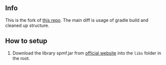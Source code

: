 ## Info

This is the fork of [this repo][source-repo].
The main diff is usage of gradle build and cleaned up structure.

## How to setup

1. Download the library spmf.jar from [official website][spmf-source] into the `libs` folder in the root.

[spmf-source]: http://www.philippe-fournier-viger.com/spmf/index.php?link=download.php
[source-repo]: https://github.com/numiareced/sequentials